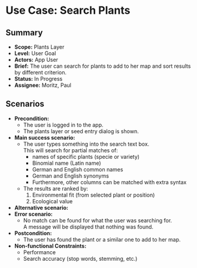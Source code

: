 # Use Case: Search Plants

## Summary

- **Scope:** Plants Layer
- **Level:** User Goal
- **Actors:** App User
- **Brief:** The user can search for plants to add to her map and sort results by different criterion.
- **Status:** In Progress
- **Assignee:** Moritz, Paul

## Scenarios

- **Precondition:**
  - The user is logged in to the app.
  - The plants layer or seed entry dialog is shown.
- **Main success scenario:**
  - The user types something into the search text box.  
    This will search for partial matches of:
    - names of specific plants (specie or variety)
    - Binomial name (Latin name)
    - German and English common names
    - German and English synonyms
    - Furthermore, other columns can be matched with extra syntax
  - The results are ranked by:
    1. Environmental fit (from selected plant or position)
    2. Ecological value
- **Alternative scenario:**
- **Error scenario:**
  - No match can be found for what the user was searching for.  
    A message will be displayed that nothing was found.
- **Postcondition:**
  - The user has found the plant or a similar one to add to her map.
- **Non-functional Constraints:**
  - Performance
  - Search accuracy (stop words, stemming, etc.)
